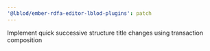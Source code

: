 ```yaml
---
'@lblod/ember-rdfa-editor-lblod-plugins': patch
---
```


Implement quick successive structure title changes using transaction composition

